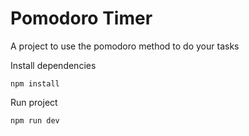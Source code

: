 # Pomodoro Timer

A project to use the pomodoro method to do your tasks

Install dependencies

```
npm install
```

Run project

```
npm run dev
```
